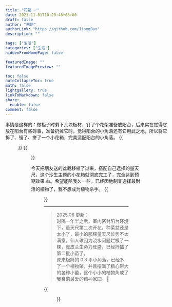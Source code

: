 ```yaml
---
title: "花箱 ✅"
date: 2023-11-01T10:20:48+08:00
draft: false
author: "酱鲍"
authorLink: "https://github.com/JiangBao"
description: ""

tags: ["生活"]
categories: ["生活"]
hiddenFromHomePage: false

featuredImage: ""
featuredImagePreview: ""

toc: false
autoCollapseToc: true
math: false
lightgallery: true
linkToMarkdown: false
share:
  enable: false
comment: false
---
```


<!--more-->
事情是这样的：做柜子时剩下几块板材，钉了个花架准备放阳台，后来实在觉得它放在阳台有些碍事，准备扔掉它时，觉得阳台的小角落还有它用武之地，所以将它拆了、锯了、拼了一个小花箱，完美适配阳台的小角落。
{{<figure src="https://jiangbao-1258001083.cos.ap-shanghai.myqcloud.com/huaxiang01.jpg" width="500" title="改造前后">}}
{{<figure src="https://jiangbao-1258001083.cos.ap-shanghai.myqcloud.com/huaxiang03.jpg" width="500" title="实际效果">}}

今天把朋友送的盆栽移植了过来，搭配自己选择的量天尺，这个沙生主题的小花箱就彻底完工了，完全达到预期效果 👍。希望能陪我久一些，已经因地制宜选择最耐活的植物了，我不想成为植物杀手。
{{<figure src="https://jiangbao-1258001083.cos.ap-shanghai.myqcloud.com/huaxiang02.jpg" width="500" title="最终状态">}}

---
> 2025.06 更新：  
时隔一年半之后，室内密封阳台环境下，量天尺第二次开花，种菜盆还是太小了，最小的那棵量天尺长势不太满意，仙人球因为浇水问题烂根了一棵，虎皮兰生命力旺盛，已经扦插了第二批小苗了。  
原来极简的 0.3 平小角落，已经多了一个植物架，并且摆满了精心带大的各种小苗，这个小小的植物角成了我目前最爱的精神家园。🌵

{{<figure src="https://jiangbao-1258001083.cos.ap-shanghai.myqcloud.com/huaxiang04.jpg" width="500">}}